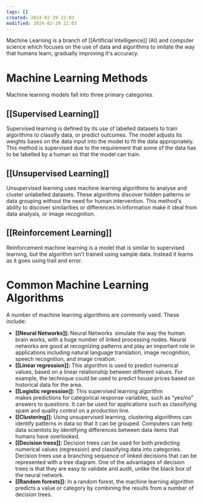 ```yaml
---
tags: []
created: 2024-02-29 22:03
modified: 2024-02-29 22:03
---
```

Machine Learning is a branch of [[Artificial Intelligence]] (AI) and computer science which focuses on the use of data and algorithms to imitate the way that humans learn, gradually improving it's accuracy.

# Machine Learning Methods
Machine learning models fall into three primary categories.
## [[Supervised Learning]]
Supervised learning is defined by its use of labelled datasets to train algorithms to classify data, or predict outcomes. The model adjusts its weights bases on the data input into the model to fit the data appropriately.
This method is supervised due to the requirement that some of the data has to be labelled by a human so that the model can train.
## [[Unsupervised Learning]]
Unsupervised learning uses machine learning algorithms to analyse and cluster unlabelled datasets. These algorithms discover hidden patterns or data grouping without the need for human intervention. 
This method's ability to discover similarities or differences in information make it ideal from data analysis, or image recognition.
## [[Reinforcement Learning]]
Reinforcement machine learning is a model that is similar to supervised learning, but the algorithm isn't trained using sample data. Instead it learns as it goes using trail and error.

# Common Machine Learning Algorithms
A number of machine learning algorithms are commonly used. These include:
- **[[Neural Networks]]:** Neural Networks  simulate the way the human brain works, with a huge number of linked processing nodes. Neural networks are good at recognizing patterns and play an important role in applications including natural language translation, image recognition, speech recognition, and image creation.
- **[[Linear regression]]:** This algorithm is used to predict numerical values, based on a linear relationship between different values. For example, the technique could be used to predict house prices based on historical data for the area.
- **[[Logistic regression]]:** This supervised learning algorithm makes predictions for categorical response variables, such as “yes/no” answers to questions. It can be used for applications such as classifying spam and quality control on a production line.
- **[[Clustering]]:** Using unsupervised learning, clustering algorithms can identify patterns in data so that it can be grouped. Computers can help data scientists by identifying differences between data items that humans have overlooked.
- **[[Decision trees]]:** Decision trees can be used for both predicting numerical values (regression) and classifying data into categories. Decision trees use a branching sequence of linked decisions that can be represented with a tree diagram. One of the advantages of decision trees is that they are easy to validate and audit, unlike the black box of the neural network.
- **[[Random forests]]:** In a random forest, the machine learning algorithm predicts a value or category by combining the results from a number of decision trees.